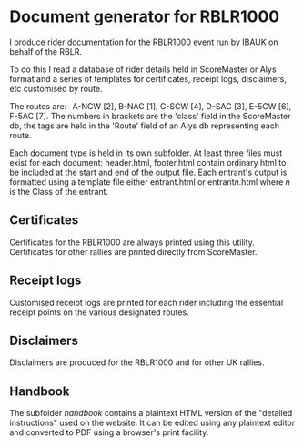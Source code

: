 # Document generator for RBLR1000

I produce rider documentation for the RBLR1000 event run by IBAUK on behalf of the RBLR.

To do this I read a database of rider details held in ScoreMaster or Alys format and a series of templates for certificates, 
receipt logs, disclaimers, etc customised by route. 

The routes are:- A-NCW [2], B-NAC [1], C-SCW [4], D-SAC [3], E-5CW [6], F-5AC [7]. The numbers in brackets are the 'class' field
in the ScoreMaster db, the tags are held in the 'Route' field of an Alys db representing each route.

Each document type is held in its own subfolder. At least three files must exist for each document: header.html, footer.html contain
ordinary html to be included at the start and end of the output file. Each entrant's output is formatted using a template file
either entrant.html or entrant*n*.html where *n* is the Class of the entrant.

## Certificates
Certificates for the RBLR1000 are always printed using this utility. Certificates for other rallies are printed directly from ScoreMaster.

## Receipt logs
Customised receipt logs are printed for each rider including the essential receipt points on the various designated routes.

## Disclaimers
Disclaimers are produced for the RBLR1000 and for other UK rallies.

## Handbook
The subfolder *handbook* contains a plaintext HTML version of the "detailed instructions" used on the website. It can be edited using any plaintext editor and converted to PDF using a browser's print facility. 